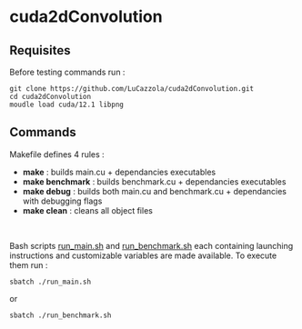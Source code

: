 # cuda2dConvolution

## Requisites

Before testing commands run :
```
git clone https://github.com/LuCazzola/cuda2dConvolution.git
cd cuda2dConvolution
moudle load cuda/12.1 libpng
```

## Commands
Makefile defines 4 rules :
* **make** : builds main.cu + dependancies executables
* **make benchmark** : builds benchmark.cu + dependancies executables
* **make debug** :  builds both main.cu and benchmark.cu + dependancies with debugging flags
* **make clean** : cleans all object files
<br>

Bash scripts [run_main.sh](run_main.sh) and [run_benchmark.sh](run_benchmark.sh) each containing launching instructions and customizable variables are made available.
To execute them run :
```
sbatch ./run_main.sh
```
or
```
sbatch ./run_benchmark.sh
```

